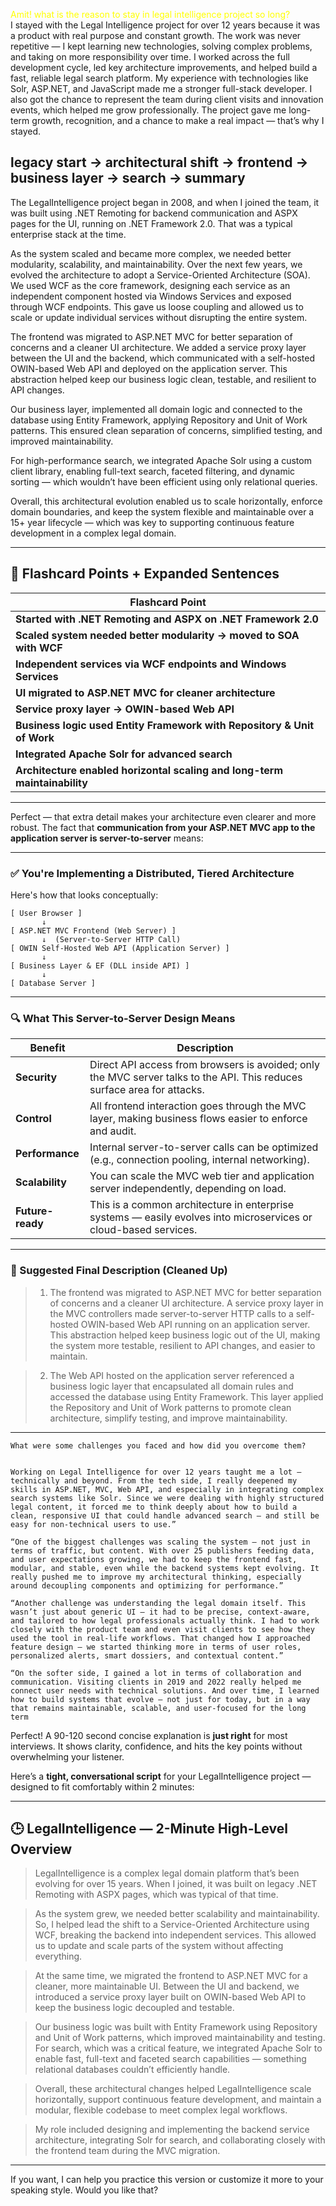 <span style="color: Yellow;">Amit! what is the reason to stay in legal intelligence project so long?</span><br/>
I stayed with the Legal Intelligence project for over 12 years because it was a product with real purpose and constant growth.
The work was never repetitive — I kept learning new technologies, solving complex problems, and taking on more responsibility over time. 
I worked across the full development cycle, led key architecture improvements, and helped build a fast, reliable legal search platform. My experience with technologies like Solr, ASP.NET, and JavaScript made me a stronger full-stack developer. I also got the chance to represent the team during client visits and innovation events, which helped me grow professionally. 
The project gave me long-term growth, recognition, and a chance to make a real impact — that’s why I stayed.



## legacy start → architectural shift → frontend → business layer → search → summary

The LegalIntelligence project began in 2008, and when I joined the team, it was built using .NET Remoting for backend communication and ASPX pages for the UI, running on .NET Framework 2.0. That was a typical enterprise stack at the time.

As the system scaled and became more complex, we needed better modularity, scalability, and maintainability. Over the next few years, we evolved the architecture to adopt a Service-Oriented Architecture (SOA). We used WCF as the core framework, designing each service as an independent component hosted via Windows Services and exposed through WCF endpoints. This gave us loose coupling and allowed us to scale or update individual services without disrupting the entire system.

The frontend was migrated to ASP.NET MVC for better separation of concerns and a cleaner UI architecture. We added a service proxy layer between the UI and the backend, which communicated with a self-hosted OWIN-based Web API and deployed on the application server. This abstraction helped keep our business logic clean, testable, and resilient to API changes.

Our business layer, implemented all domain logic and connected to the database using Entity Framework, applying Repository and Unit of Work patterns. This ensured clean separation of concerns, simplified testing, and improved maintainability.

For high-performance search, we integrated Apache Solr using a custom client library, enabling full-text search, faceted filtering, and dynamic sorting — which wouldn’t have been efficient using only relational queries.

Overall, this architectural evolution enabled us to scale horizontally, enforce domain boundaries, and keep the system flexible and maintainable over a 15+ year lifecycle — which was key to supporting continuous feature development in a complex legal domain.

---



## 🔖 **Flashcard Points + Expanded Sentences**

| **Flashcard Point**                                                     
| ------------------------------------------------------------------------- 
| **Started with .NET Remoting and ASPX on .NET Framework 2.0**             
| **Scaled system needed better modularity → moved to SOA with WCF**        
| **Independent services via WCF endpoints and Windows Services**           
| **UI migrated to ASP.NET MVC for cleaner architecture**                   
| **Service proxy layer → OWIN-based Web API**                              
| **Business logic used Entity Framework with Repository & Unit of Work**   
| **Integrated Apache Solr for advanced search**                            
| **Architecture enabled horizontal scaling and long-term maintainability** 

---


Perfect — that extra detail makes your architecture even clearer and more robust. The fact that **communication from your ASP.NET MVC app to the application server is server-to-server** means:

---

### ✅ **You're Implementing a Distributed, Tiered Architecture**

Here's how that looks conceptually:

```
[ User Browser ]
       ↓
[ ASP.NET MVC Frontend (Web Server) ]
       ↓  (Server-to-Server HTTP Call)
[ OWIN Self-Hosted Web API (Application Server) ]
       ↓
[ Business Layer & EF (DLL inside API) ]
       ↓
[ Database Server ]
```

---

### 🔍 What This Server-to-Server Design Means

| Benefit          | Description                                                                                                              |
| ---------------- | ------------------------------------------------------------------------------------------------------------------------ |
| **Security**     | Direct API access from browsers is avoided; only the MVC server talks to the API. This reduces surface area for attacks. |
| **Control**      | All frontend interaction goes through the MVC layer, making business flows easier to enforce and audit.                  |
| **Performance**  | Internal server-to-server calls can be optimized (e.g., connection pooling, internal networking).                        |
| **Scalability**  | You can scale the MVC web tier and application server independently, depending on load.                                  |
| **Future-ready** | This is a common architecture in enterprise systems — easily evolves into microservices or cloud-based services.         |

---

### 📝 Suggested Final Description (Cleaned Up)

> 1. The frontend was migrated to ASP.NET MVC for better separation of concerns and a cleaner UI architecture. A service proxy layer in the MVC controllers made server-to-server HTTP calls to a self-hosted OWIN-based Web API running on an application server. This abstraction helped keep business logic out of the UI, making the system more testable, resilient to API changes, and easier to maintain.

> 2. The Web API hosted on the application server referenced a business logic layer that encapsulated all domain rules and accessed the database using Entity Framework. This layer applied the Repository and Unit of Work patterns to promote clean architecture, simplify testing, and improve maintainability.

---



	

	
	What were some challenges you faced and how did you overcome them?
	
	
	Working on Legal Intelligence for over 12 years taught me a lot — technically and beyond. From the tech side, I really deepened my skills in ASP.NET, MVC, Web API, and especially in integrating complex search systems like Solr. Since we were dealing with highly structured legal content, it forced me to think deeply about how to build a clean, responsive UI that could handle advanced search — and still be easy for non-technical users to use.”

    “One of the biggest challenges was scaling the system — not just in terms of traffic, but content. With over 25 publishers feeding data, and user expectations growing, we had to keep the frontend fast, modular, and stable, even while the backend systems kept evolving. It really pushed me to improve my architectural thinking, especially around decoupling components and optimizing for performance.”

    “Another challenge was understanding the legal domain itself. This wasn’t just about generic UI — it had to be precise, context-aware, and tailored to how legal professionals actually think. I had to work closely with the product team and even visit clients to see how they used the tool in real-life workflows. That changed how I approached feature design — we started thinking more in terms of user roles, personalized alerts, smart dossiers, and contextual content.”

    “On the softer side, I gained a lot in terms of collaboration and communication. Visiting clients in 2019 and 2022 really helped me connect user needs with technical solutions. And over time, I learned how to build systems that evolve — not just for today, but in a way that remains maintainable, scalable, and user-focused for the long term
	
	
	
Perfect! A 90-120 second concise explanation is **just right** for most interviews. It shows clarity, confidence, and hits the key points without overwhelming your listener.

Here’s a **tight, conversational script** for your LegalIntelligence project — designed to fit comfortably within 2 minutes:

---

## 🕒 LegalIntelligence — 2-Minute High-Level Overview

> LegalIntelligence is a complex legal domain platform that’s been evolving for over 15 years. When I joined, it was built on legacy .NET Remoting with ASPX pages, which was typical of that time.

> As the system grew, we needed better scalability and maintainability. So, I helped lead the shift to a Service-Oriented Architecture using WCF, breaking the backend into independent services. This allowed us to update and scale parts of the system without affecting everything.

> At the same time, we migrated the frontend to ASP.NET MVC for a cleaner, more maintainable UI. Between the UI and backend, we introduced a service proxy layer built on OWIN-based Web API to keep the business logic decoupled and testable.

> Our business logic was built with Entity Framework using Repository and Unit of Work patterns, which improved maintainability and testing. For search, which was a critical feature, we integrated Apache Solr to enable fast, full-text and faceted search capabilities — something relational databases couldn’t efficiently handle.

> Overall, these architectural changes helped LegalIntelligence scale horizontally, support continuous feature development, and maintain a modular, flexible codebase to meet complex legal workflows.

> My role included designing and implementing the backend service architecture, integrating Solr for search, and collaborating closely with the frontend team during the MVC migration.

---

If you want, I can help you practice this version or customize it more to your speaking style. Would you like that?
